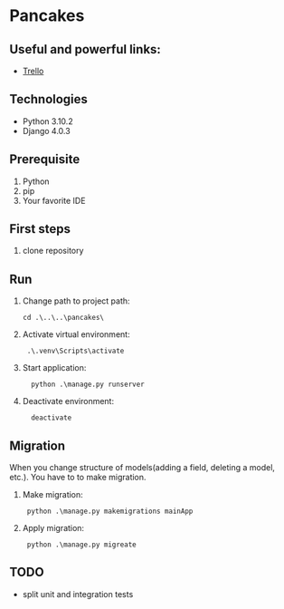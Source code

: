 # Pancakes

## Useful and powerful links:

* [Trello](https://trello.com/b/OrTDRL2A/projekt-przepi%C5%9Bnik)

## Technologies
* Python 3.10.2
* Django 4.0.3


## Prerequisite

1. Python
2. pip
3. Your favorite IDE

## First steps

1. clone repository

## Run

1. Change path to project path:
      
       cd .\..\..\pancakes\  

2. Activate virtual environment: 

        .\.venv\Scripts\activate 

3. Start application:
   
         python .\manage.py runserver

4. Deactivate environment:

         deactivate

## Migration
When you change structure of models(adding a field, deleting a model, etc.). You have to to make migration.

1. Make migration:

        python .\manage.py makemigrations mainApp

2. Apply migration:

        python .\manage.py migreate


## TODO

* split unit and integration tests
